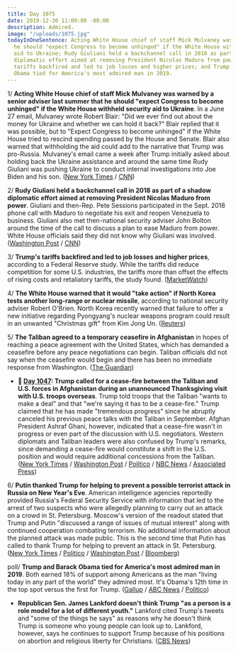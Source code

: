 ```yaml
---
title: Day 1075
date: 2019-12-30 11:09:00 -08:00
description: Admired.
image: "/uploads/1075.jpg"
todayInOneSentence: Acting White House chief of staff Mick Mulvaney was warned that
  he should "expect Congress to become unhinged" if the White House withheld security
  aid to Ukraine; Rudy Giuliani held a backchannel call in 2018 as part of a shadow
  diplomatic effort aimed at removing President Nicolas Maduro from power; Trump's
  tariffs backfired and led to job losses and higher prices; and Trump and Barack
  Obama tied for America's most admired man in 2019.
---
```


1/ **Acting White House chief of staff Mick Mulvaney was warned by a senior adviser last summer that he should "expect Congress to become unhinged" if the White House withheld security aid to Ukraine**. In a June 27 email, Mulvaney wrote Robert Blair: "Did we ever find out about the money for Ukraine and whether we can hold it back?" Blair replied that it was possible, but to "Expect Congress to become unhinged" if the White House tried to rescind spending passed by the House and Senate. Blair also warned that withholding the aid could add to the narrative that Trump was pro-Russia. Mulvaney's email came a week after Trump initially asked about holding back the Ukraine assistance and around the same time Rudy Giuliani was pushing Ukraine to conduct internal investigations into Joe Biden and his son. ([New York Times](https://www.nytimes.com/2019/12/29/us/politics/trump-ukraine-military-aid.html) / [CNN](https://www.cnn.com/2019/12/30/politics/mick-mulvaney-robert-blair-ukraine-aid/))

2/ **Rudy Giuliani held a backchannel call in 2018 as part of a shadow diplomatic effort aimed at removing President Nicolas Maduro from power**. Giuliani and then-Rep. Pete Sessions participated in the Sept. 2018 phone call with Maduro to negotiate his exit and reopen Venezuela to business. Giuliani also met then-national security adviser John Bolton around the time of the call to discuss a plan to ease Maduro from power. White House officials said they did not know why Giuliani was involved. ([Washington Post](https://www.washingtonpost.com/politics/trumps-lawyer-and-the-venezuelan-president-how-giuliani-got-involved-in-back-channel-talks-with-maduro/2019/12/29/289dc6aa-235f-11ea-86f3-3b5019d451db_story.html) / [CNN](https://www.cnn.com/2019/12/29/politics/rudy-giuliani-venezuela-maduro-phone-call/index.html))

3/ **Trump's tariffs backfired and led to job losses and higher prices**, according to a Federal Reserve study. While the tariffs did reduce competition for some U.S. industries, the tariffs more than offset the effects of rising costs and retaliatory tariffs, the study found. ([MarketWatch](https://www.marketwatch.com/story/fed-study-finds-trump-tariffs-backfired-2019-12-27))

4/ **The White House warned that it would "take action" if North Korea tests another long-range or nuclear missile**, according to national security adviser Robert O'Brien. North Korea recently warned that failure to offer a new initiative regarding Pyongyang's nuclear weapons program could result in an unwanted "Christmas gift" from Kim Jong Un. ([Reuters](https://www.reuters.com/article/us-northkorea-missiles-usa-idUSKBN1YX0CM))

5/ **The Taliban agreed to a temporary ceasefire in Afghanistan** in hopes of reaching a peace agreement with the United States, which has demanded a ceasefire before any peace negotiations can begin. Taliban officials did not say when the ceasefire would begin and there has been no immediate response from Washington. ([The Guardian](https://www.theguardian.com/world/2019/dec/30/afghanistans-taliban-ruling-council-ready-for-ceasefire-with-us))

* **📌 [Day 1047](https://whatthefuckjusthappenedtoday.com/2019/12/02/day-1047/): Trump called for a cease-fire between the Taliban and U.S. forces in Afghanistan during an unannounced Thanksgiving visit with U.S. troops overseas**. Trump told troops that the Taliban "wants to make a deal" and that "we're saying it has to be a cease-fire." Trump claimed that he has made "tremendous progress" since he abruptly canceled his previous peace talks with the Taliban in September. Afghan President Ashraf Ghani, however, indicated that a cease-fire wasn't in progress or even part of the discussion with U.S. negotiators. Western diplomats and Taliban leaders were also confused by Trump's remarks, since demanding a cease-fire would constitute a shift in the U.S. position and would require additional concessions from the Taliban. ([New York Times](https://www.nytimes.com/2019/11/29/world/asia/afghanistan-taliban-peace-talks-ghani-trump.html) / [Washington Post](https://www.washingtonpost.com/national-security/trumps-talk-of-afghanistan-cease-fire-appears-to-surprise-the-taliban-afghan-government/2019/11/29/3a661a34-12d1-11ea-b0fc-62cc38411ebb_story.html) / [Politico](https://www.politico.com/news/2019/11/28/trump-makes-surprise-thanksgiving-visit-to-us-troops-in-afghanistan-074388) / [NBC News](https://www.nbcnews.com/politics/politics-news/trump-makes-surprise-thanksgiving-visit-troops-afghanistan-n1093131) / [Associated Press](https://apnews.com/825e94e2f8b340aab6151b47e0aff161))

6/ **Putin thanked Trump for helping to prevent a possible terrorist attack in Russia on New Year's Eve**. American intelligence agencies reportedly provided Russia's Federal Security Service with information that led to the arrest of two suspects who were allegedly planning to carry out an attack on a crowd in St. Petersburg. Moscow's version of the readout stated that Trump and Putin "discussed a range of issues of mutual interest" along with continued cooperation combating terrorism. No additional information about the planned attack was made public. This is the second time that Putin has called to thank Trump for helping to prevent an attack in St. Petersburg. ([New York Times](https://www.nytimes.com/2019/12/29/world/europe/putin-trump-terrorism.html) / [Politico](https://www.politico.com/news/2019/12/29/kremlin-putin-calls-to-thank-trump-for-help-on-terrorism-090430) / [Washington Post](https://www.washingtonpost.com/world/putin-thanks-trump-for-information-that-helped-foil-a-planned-terrorist-attack-in-st-petersburg/2019/12/30/9788ee34-2b32-11ea-bffe-020c88b3f120_story.html) / [Bloomberg](https://www.bloomberg.com/news/articles/2019-12-29/putin-thanks-trump-in-call-for-anti-terrorism-help-kremlin-says))

poll/ **Trump and Barack Obama tied for America's most admired man in 2019**. Both earned 18% of support among Americans as the man "living today in any part of the world" they admired most. It's Obama's 12th time in the top spot versus the first for Trump. ([Gallup](https://news.gallup.com/poll/273125/obama-trump-tie-admired-man-2019.aspx) / [ABC News](https://abcnews.go.com/Politics/trump-obama-tie-americas-admired-man-2019-survey/story?id=67984441) / [Politico](https://www.politico.com/news/2019/12/30/trump-obama-tie-americas-most-admired-man-091023))

* **Republican Sen. James Lankford doesn't think Trump "as a person is a role model for a lot of different youth."** Lankford cited Trump's tweets and "some of the things he says" as reasons why he doesn't think Trump is someone who young people can look up to. Lankford, however, says he continues to support Trump because of his positions on abortion and religious liberty for Christians. ([CBS News](https://www.cbsnews.com/news/james-lankford-on-face-the-nation-gop-senator-says-he-doesnt-believe-trump-is-a-role-model-for-young-people/))